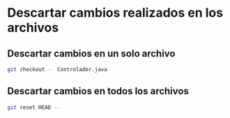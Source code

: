 # Descartar cambios realizados en los archivos

## Descartar cambios en un solo archivo
```bash
git checkout -- Controlador.java
```

## Descartar cambios en todos los archivos
```bash
git reset HEAD --
```
